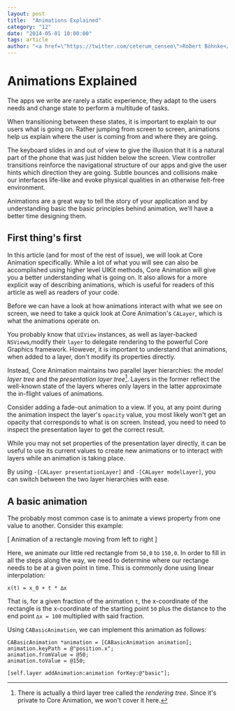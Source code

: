```yaml
---
layout: post
title:  "Animations Explained"
category: "12"
date: "2014-05-01 10:00:00"
tags: article
author: "<a href=\"https://twitter.com/ceterum_censeo\">Robert Böhnke</a>"
---
```


# Animations Explained

The apps we write are rarely a static experience, they adapt to the users needs and change state to perform a multitude of tasks.

When transitioning between these states, it is important to explain to our users what is going on. Rather jumping from screen to screen, animations help us explain where the user is coming from and where they are going.

The keyboard slides in and out of view to give the illusion that it is a natural part of the phone that was just hidden below the screen. View controller transitions reinforce the navigational structure of our apps and give the user hints which direction they are going. Subtle bounces and collisions make our interfaces life-like and evoke physical qualities in an otherwise felt-free environment.

Animations are a great way to tell the story of your application and by understanding basic the basic principles behind animation, we'll have a better time designing them.
## First thing's first

In this article (and for most of the rest of issue), we will look at Core Animation specifically. While a lot of what you will see can also be accomplished using higher level UIKit methods, Core Animation will give you a better understanding what is going on. It also allows for a more explicit way of describing animations, which is useful for readers of this article as well as readers of your code.

Before we can have a look at how animations interact with what we see on screen, we need to take a quick look at Core Animation's `CALayer`, which is what the animations operate on.

You probably know that `UIView` instances, as well as layer-backed `NSView`s,modify their `layer` to delegate rendering to the powerful Core Graphics framework. However, it is important to understand that animations, when added to a layer, don't modify its properties directly.

Instead, Core Animation maintains two parallel layer hierarchies: the _model layer tree_ and the _presentation layer tree_[^1]. Layers in the former reflect the well-known state of the layers wheres only layers in the latter approximate the in-flight values of animations.

[^1]: There is actually a third layer tree called the _rendering tree_. Since it's private to Core Animation, we won't cover it here.

Consider adding a fade-out animation to a view. If you, at any point during the animation inspect the layer's `opacity` value, you most likely won't get an opacity that corresponds to what is on screen. Instead, you need to need to
inspect the presentation layer to get the correct result.

While you may not set properties of the presentation layer directly, it can be
useful to use its current values to create new animations or to interact with
layers while an animation is taking place.

By using `-[CALayer presentationLayer]` and `-[CALayer modelLayer]`, you can switch between the two layer hierarchies with ease.

## A basic animation

The probably most common case is to animate a views property from one value to another. Consider this example:

[ Animation of a rectangle moving from left to right ]

Here, we animate our little red rectangle from `50,0` to `150,0`. In order to fill in all the steps along the way, we need to determine where our rectange needs to be at a given point in time. This is commonly done using linear interpolation:

```
x(t) = x_0 + t * ∆x
```

That is, for a given fraction of the animation `t`, the x-coordinate of the rectangle is the x-coordinate of the starting point `50` plus the distance to the end point `∆x = 100` multiplied with said fraction.

Using `CABasicAnimation`, we can implement this animation as follows:

```objc
CABasicAnimation *animation = [CABasicAnimation animation];
animation.keyPath = @"position.x";
animation.fromValue = @50;
animation.toValue = @150;

[self.layer addAnimation:animation forKey:@"basic"];
```
